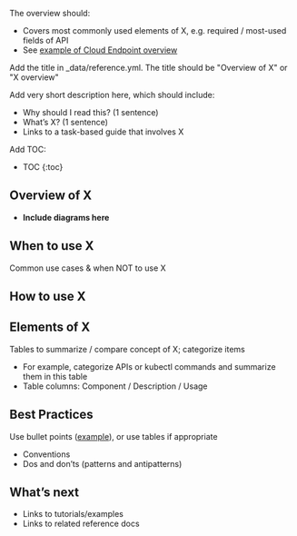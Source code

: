 ---
---

The overview should:

* Covers most commonly used elements of X, e.g. required / most-used fields of API 
* See [example of Cloud Endpoint overview](https://cloud-dot-devsite.googleplex.com/appengine/docs/java/endpoints/)

Add the title in _data/reference.yml. The title should be "Overview of X" or "X overview"

Add very short description here, which should include:

* Why should I read this? (1 sentence)
* What’s X? (1 sentence)
* Links to a task-based guide that involves X

Add TOC:

* TOC
{:toc}

## Overview of X

* **Include diagrams here**

## When to use X
Common use cases & when NOT to use X

## How to use X

## Elements of X

Tables to summarize / compare concept of X; categorize items

* For example, categorize APIs or kubectl commands and summarize them in this table
* Table columns: Component / Description / Usage

## Best Practices 

Use bullet points ([example](https://cloud-dot-devsite.googleplex.com/storage/docs/access-control/lists#bestpractices)), or use tables if appropriate

* Conventions 
* Dos and don’ts (patterns and antipatterns)

## What’s next

* Links to tutorials/examples
* Links to related reference docs 

